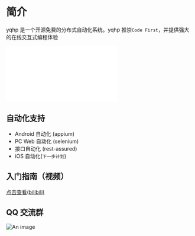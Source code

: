 # 简介

yqhp 是一个开源免费的分布式自动化系统。yqhp 推崇`Code First`，并提供强大的在线交互式编程体验

<iframe src="//player.bilibili.com/player.html?bvid=BV1V14y1Q7Pd&page=1" scrolling="no" border="0" frameborder="no" framespacing="0" allowfullscreen="true"> </iframe>

## 自动化支持

- Android 自动化 (appium)
- PC Web 自动化 (selenium)
- 接口自动化 (rest-assured)
- iOS 自动化(`下一步计划`)

## 入门指南（视频）

[点击查看(bilibili)](https://www.bilibili.com/list/435301370?sid=3463608&desc=1&oid=784557369&bvid=BV1V14y1Q7Pd)

## QQ 交流群

![An image](/yqhp-qq-qun.jpg)
